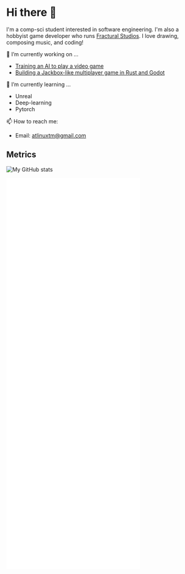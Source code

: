 # Hi there 👋

I'm a comp-sci student interested in software engineering. I'm also a hobbyist game developer who runs [Fractural Studios](https://github.com/Fractural). I love drawing, composing music, and coding!

🔭 I’m currently working on ...
- [Training an AI to play a video game]([https://github.com/Fractural/FracturalVisualNovelEngine/](https://github.com/Atlinx/GGStriver))
- [Building a Jackbox-like multiplayer game in Rust and Godot](https://github.com/rucogs/jam-box)

🌱 I’m currently learning ...
- Unreal
- Deep-learning
- Pytorch

📫 How to reach me:
- Email: atlinuxtm@gmail.com

## Metrics

![My GitHub stats](https://github-readme-stats.vercel.app/api?username=Atlinx&show_icons=true&theme=monokai&count_private=true&include_all_commits=true)

![Metrics](/github-metrics.svg)
